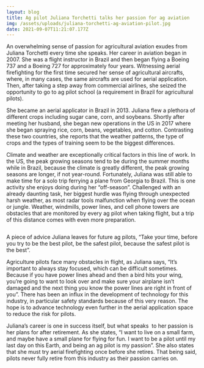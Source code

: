 ```yaml
---
layout: blog
title: Ag pilot Juliana Torchetti talks her passion for ag aviation
img: /assets/uploads/juliana-torchetti-ag-aviation-pilot.jpg
date: 2021-09-07T11:21:07.177Z
---
```

An overwhelming sense of passion for agricultural aviation exudes from Juliana Torchetti every time she speaks. Her career in aviation began in 2007. She was a flight instructor in Brazil and then began flying a Boeing 737 and a Boeing 727 for approximately four years. Witnessing aerial firefighting for the first time secured her sense of agricultural aircrafts, where, in many cases, the same aircrafts are used for aerial application. Then, after taking a step away from commercial airlines, she seized the opportunity to go to ag pilot school (a requirement in Brazil for agricultural pilots). 

She became an aerial applicator in Brazil in 2013. Juliana flew a plethora of different crops including sugar cane, corn, and soybeans. Shortly after meeting her husband, she began new operations in the US in 2017 where she began spraying rice, corn, beans, vegetables, and cotton. Contrasting these two countries, she reports that the weather patterns, the type of crops and the types of training seem to be the biggest differences. 

Climate and weather are exceptionally critical factors in this line of work. In the US, the peak growing seasons tend to be during the summer months while in Brazil, because the climate is greatly different, the peak growing seasons are longer, if not year-round. Fortunately, Juliana was still able to make time for a solo trip ferrying a plane from Georgia to Brazil. This is one activity she enjoys doing during her “off-season”. Challenged with an already daunting task, her biggest hurdle was flying through unexpected harsh weather, as most radar tools malfunction when flying over the ocean or jungle. Weather, windmills, power lines, and cell phone towers are obstacles that are monitored by every ag pilot when taking flight, but a trip of this distance comes with even more preparation.

![]()

A piece of advice Juliana leaves for future ag pilots, “Take your time, before you try to be the best pilot, be the safest pilot, because the safest pilot is the best”. 

Agriculture pilots face many obstacles in flight, as Juliana says, “It’s important to always stay focused, which can be difficult sometimes. Because if you have power lines ahead and then a bird hits your wing, you’re going to want to look over and make sure your airplane isn’t damaged and the next thing you know the power lines are right in front of you”. There has been an influx in the development of technology for this industry, in particular safety standards because of this very reason. The hope is to advance technology even further in the aerial application space to reduce the risk for pilots.

Juliana’s career is one in success itself, but what speaks  to her passion is her plans for after retirement. As she states, “I want to live on a small farm, and maybe have a small plane for flying for fun. I want to be a pilot until my last day on this Earth, and being an ag pilot is my passion”. She also states that she must try aerial firefighting once before she retires. That being said, pilots never fully retire from this industry as their passion carries on.
